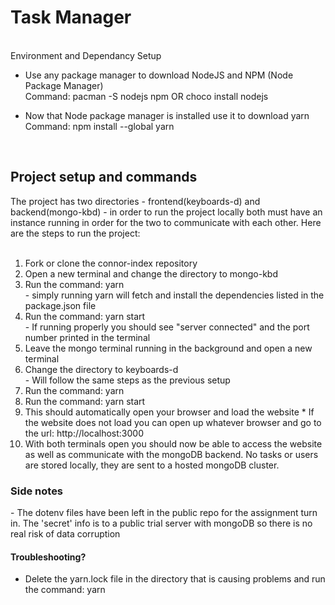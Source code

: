 <h1>Task Manager</h1><br />
</h2>Environment and Dependancy Setup</h2> 

- Use any package manager to download NodeJS and NPM (Node Package Manager)<br />
    Command: pacman -S nodejs npm        OR      choco install nodejs
- Now that Node package manager is installed use it to download yarn <br />
    Command:    npm install --global yarn

    <br />
<h2>Project setup and commands</h2>
The project has two directories - frontend(keyboards-d) and backend(mongo-kbd) - in order to run the project locally both must have an instance
running in order for the two to communicate with each other. Here are the steps to run the project: 
<br /><br />
    <ol>
    <li> Fork or clone the connor-index repository </li>
    <li> Open a new terminal and change the directory to mongo-kbd</li >
    <li> Run the command: yarn<br />
        - simply running yarn will fetch and install the dependencies listed in the package.json file</li >
    <li> Run the command: yarn start<br />
        - If running properly you should see "server connected" and the port number printed in the terminal</li >
    <li> Leave the mongo terminal running in the background and open a new terminal</li >
    <li> Change the directory to keyboards-d<br />
        - Will follow the same steps as the previous setup</li >
    <li> Run the command: yarn</li >
    <li> Run the command: yarn start</li >
    <li> This should automatically open your browser and load the website * If the website does not load you can open up whatever browser and go to the url: http://localhost:3000 </li >
    <li> With both terminals open you should now be able to access the website as well as communicate with the mongoDB backend. No tasks or users are stored locally, they are sent to a hosted mongoDB cluster.</li >
</ol>
<h3>Side notes</h3>
- The dotenv files have been left in the public repo for the assignment turn in. The 'secret' info is to a public trial server with mongoDB so there is no real risk of data corruption
<h4>Troubleshooting?</h4>

- Delete the yarn.lock file in the directory that is causing problems and run the command: yarn
